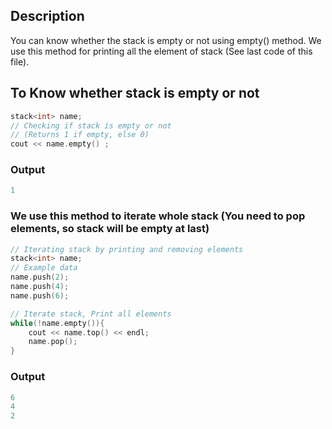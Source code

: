 ## Description 
You can know whether the stack is empty or not using empty() method. We use this method for printing all the element of stack (See last code of this file).

## To Know whether stack is empty or not

```cpp
stack<int> name;
// Checking if stack is empty or not 
// (Returns 1 if empty, else 0)
cout << name.empty() ;
```

### Output
```cpp
1
```

### We use this method to iterate whole stack (You need to pop elements, so stack will be empty at last)

```cpp
// Iterating stack by printing and removing elements
stack<int> name;
// Example data
name.push(2);
name.push(4);
name.push(6);

// Iterate stack, Print all elements
while(!name.empty()){
    cout << name.top() << endl;
    name.pop();
}
```

### Output
```cpp
6
4
2
```